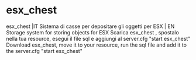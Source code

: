 # esx_chest
esx_chest |IT Sistema di casse per depositare gli oggetti per ESX | EN Storage system for storing objects for ESX                                                                                                                                      Scarica esx_chest , spostalo nella tua resource, esegui il file sql e aggiungi al server.cfg "start esx_chest"  Download esx_chest, move it to your resource, run the sql file and add it to the server.cfg "start esx_chest"
